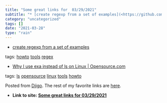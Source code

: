 ```yaml
---
title: "Some great links for  03/29/2021"
subtitle: "* [create regexp from a set of examples](<https://github.com/pemistahl/grex>)"
category: "uncategorized"
tags: []
date: "2021-03-28"
type: "rain"
---
```

* [create regexp from a set of examples](<https://github.com/pemistahl/grex>)

tags: [howto](<https://www.diigo.com/user/pitosalas/howto>)
[tools](<https://www.diigo.com/user/pitosalas/tools>)
[regex](<https://www.diigo.com/user/pitosalas/regex>)

  * [Why I use exa instead of ls on Linux | Opensource.com](<https://opensource.com/article/21/3/replace-ls-exa>)

tags: [ls](<https://www.diigo.com/user/pitosalas/ls>)
[opensource](<https://www.diigo.com/user/pitosalas/opensource>)
[linux](<https://www.diigo.com/user/pitosalas/linux>)
[tools](<https://www.diigo.com/user/pitosalas/tools>)
[howto](<https://www.diigo.com/user/pitosalas/howto>)

Posted from [Diigo](<https://www.diigo.com>). The rest of my favorite links
are [here](<https://www.diigo.com/user/pitosalas>).


* **Link to site:** **[Some great links for  03/29/2021](None)**